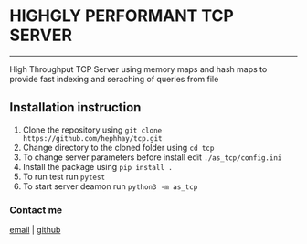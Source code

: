 # HIGHGLY PERFORMANT TCP SERVER
___

High Throughput TCP Server using memory maps and hash maps to provide fast indexing and seraching of queries from file

## Installation instruction
1. Clone the repository using `git clone https://github.com/hephhay/tcp.git`
2. Change directory to the cloned folder using `cd tcp`
3. To change server parameters before install edit `./as_tcp/config.ini` 
4. Install the package using `pip install .`
5. To run test run `pytest`
6. To start server deamon run `python3 -m as_tcp`

### Contact me
[email](mailto:faradaydanfard@gmail.com) | 
[github](https://www.github.com/hephhay)